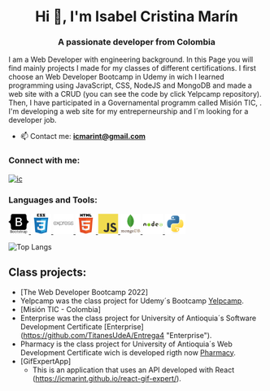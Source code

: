 <h1 align="center">Hi 👋, I'm Isabel Cristina Marín</h1>
<h3 align="center">A passionate developer from Colombia</h3>

<p> I am a Web Developer with engineering background. In this Page you will find mainly projects I made for my classes of different certifications. I first choose an Web Developer Bootcamp in Udemy in wich I learned programming using JavaScript, CSS, NodeJS and MongoDB and made a web site with a CRUD (you can see the code by click Yelpcamp repository). Then, I have participated in a Governamental programm called Misión TIC, . I'm developing a web site for my entreperneurship and I´m looking for a developer job.</p>

- 📫 Contact me: **icmarint@gmail.com**

<h3 align="left">Connect with me:</h3>
<p align="left">
<a href="https://linkedin.com/in/icmarint" target="blank"><img align="center" src="https://raw.githubusercontent.com/rahuldkjain/github-profile-readme-generator/master/src/images/icons/Social/linked-in-alt.svg" alt="ic" height="30" width="40" /></a>
</p>

<h3 align="left">Languages and Tools:</h3>
<p align="left"> <a href="https://getbootstrap.com" target="_blank" rel="noreferrer"> <img src="https://raw.githubusercontent.com/devicons/devicon/master/icons/bootstrap/bootstrap-plain-wordmark.svg" alt="bootstrap" width="40" height="40"/> </a> <a href="https://www.w3schools.com/css/" target="_blank" rel="noreferrer"> <img src="https://raw.githubusercontent.com/devicons/devicon/master/icons/css3/css3-original-wordmark.svg" alt="css3" width="40" height="40"/> </a> <a href="https://expressjs.com" target="_blank" rel="noreferrer"> <img src="https://raw.githubusercontent.com/devicons/devicon/master/icons/express/express-original-wordmark.svg" alt="express" width="40" height="40"/> </a> <a href="https://www.w3.org/html/" target="_blank" rel="noreferrer"> <img src="https://raw.githubusercontent.com/devicons/devicon/master/icons/html5/html5-original-wordmark.svg" alt="html5" width="40" height="40"/> </a> <a href="https://developer.mozilla.org/en-US/docs/Web/JavaScript" target="_blank" rel="noreferrer"> <img src="https://raw.githubusercontent.com/devicons/devicon/master/icons/javascript/javascript-original.svg" alt="javascript" width="40" height="40"/> </a> <a href="https://www.mongodb.com/" target="_blank" rel="noreferrer"> <img src="https://raw.githubusercontent.com/devicons/devicon/master/icons/mongodb/mongodb-original-wordmark.svg" alt="mongodb" width="40" height="40"/> </a> <a href="https://nodejs.org" target="_blank" rel="noreferrer"> <img src="https://raw.githubusercontent.com/devicons/devicon/master/icons/nodejs/nodejs-original-wordmark.svg" alt="nodejs" width="40" height="40"/> </a> <a href="https://www.python.org" target="_blank" rel="noreferrer"> <img src="https://raw.githubusercontent.com/devicons/devicon/master/icons/python/python-original.svg" alt="python" width="40" height="40"/> </a> </p>

![Top Langs](https://github-readme-stats.vercel.app/api/top-langs/?username=icmarint&layout=compact&theme=dark)

## Class projects:
*  [The Web Developer Bootcamp 2022] 
  *  Yelpcamp was the class project for Udemy´s Bootcamp [Yelpcamp](https://github.com/icmarint/Yelpcamp "Yelpcamp").
*  [Misión TIC - Colombia]
  *  Enterprise was the class project for University of Antioquia´s Software Development Certificate [Enterprise] (https://github.com/TitanesUdeA/Entrega4 "Enterprise").
  *  Pharmacy is the class project for University of Antioquia´s Web Development Certificate wich is developed rigth now [Pharmacy](https://github.com/WebsiteBuilderTIC2/Farmacia "Pharmacy").
* [GifExpertApp]
  *  This is an application that uses an API developed with React (https://icmarint.github.io/react-gif-expert/).
